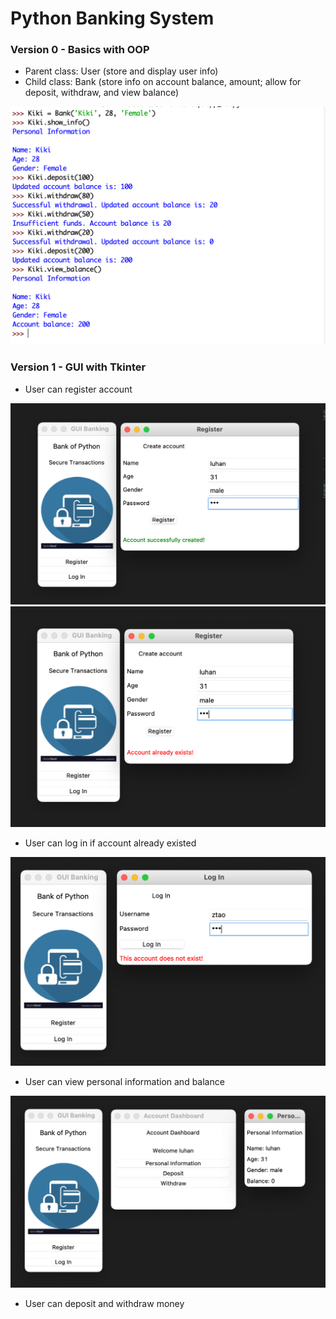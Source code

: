 # Python Banking System

### Version 0 - Basics with OOP
- Parent class: User (store and display user info)
- Child class: Bank (store info on account balance, amount; allow for deposit, withdraw, and view balance)

![v0](v0.png)

### Version 1 - GUI with Tkinter
- User can register account

![Successfully create account](demo_v1/create_acc.png)
![Try to create an account when it already existed](demo_v1/acc_existed.png)

- User can log in if account already existed

![Interface when trying to log in non-existent account](demo_v1/nonexistent_acc.png)

- User can view personal information and balance

![View personal information and balance after log-in](demo_v1/view_info.png)

- User can deposit and withdraw money
